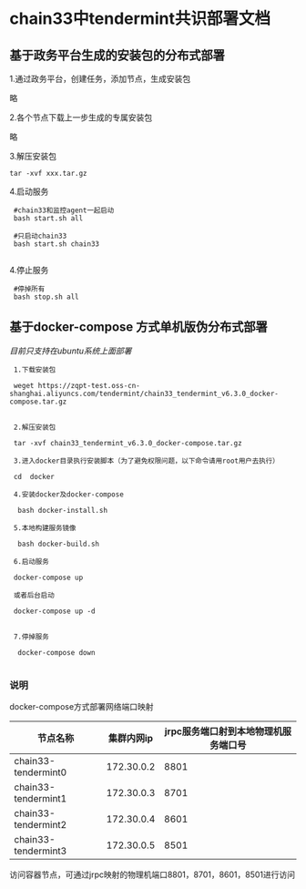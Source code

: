 # chain33中tendermint共识部署文档

## 基于政务平台生成的安装包的分布式部署

1.通过政务平台，创建任务，添加节点，生成安装包

  略
  
2.各个节点下载上一步生成的专属安装包

 略

3.解压安装包

 ```
 tar -xvf xxx.tar.gz
 ```
 
 
4.启动服务
 
 ```
  #chain33和监控agent一起启动 
  bash start.sh all
  
  #只启动chain33
  bash start.sh chain33
  
 ```
 
 4.停止服务
 
 ```
  #停掉所有
  bash stop.sh all
 ```

## 基于docker-compose 方式单机版伪分布式部署

*目前只支持在ubuntu系统上面部署*

```
 1.下载安装包
 
 weget https://zqpt-test.oss-cn-shanghai.aliyuncs.com/tendermint/chain33_tendermint_v6.3.0_docker-compose.tar.gz
 
 
 2.解压安装包
 
 tar -xvf chain33_tendermint_v6.3.0_docker-compose.tar.gz
 
 3.进入docker目录执行安装脚本（为了避免权限问题，以下命令请用root用户去执行）
 
 cd  docker
 
 4.安装docker及docker-compose
 
  bash docker-install.sh
  
 5.本地构建服务镜像
 
  bash docker-build.sh
  
 6.启动服务
 
 docker-compose up 

 或者后台启动
 
 docker-compose up -d
 
 
 7.停掉服务
 
  docker-compose down
 
```
### 说明

docker-compose方式部署网络端口映射

节点名称|集群内网ip|jrpc服务端口射到本地物理机服务端口号
--|--|--
chain33-tendermint0|172.30.0.2|8801
chain33-tendermint1|172.30.0.3|8701
chain33-tendermint2|172.30.0.4|8601
chain33-tendermint3|172.30.0.5|8501

访问容器节点，可通过jrpc映射的物理机端口8801，8701，8601，8501进行访问

 
